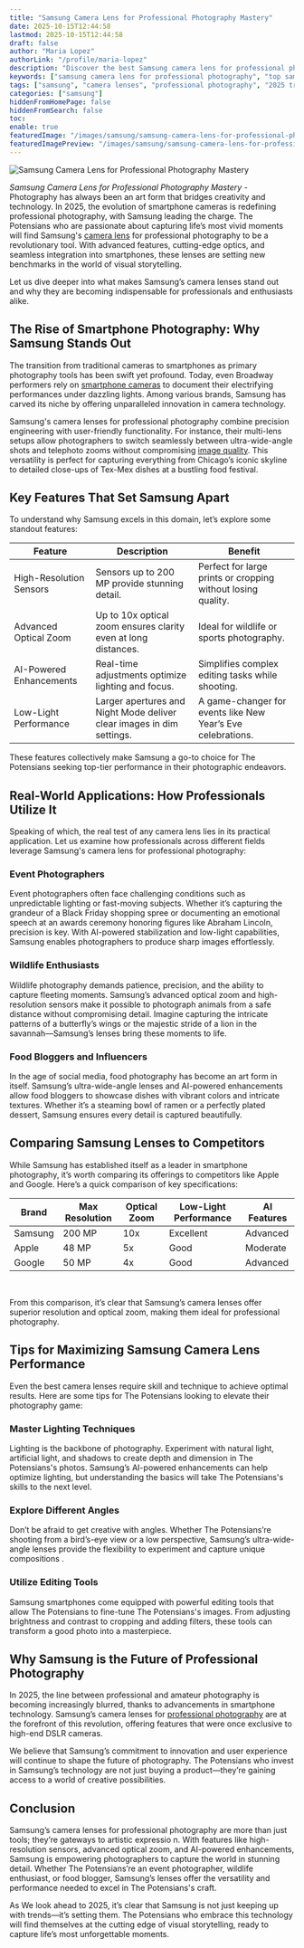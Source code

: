 ```yaml
---
title: "Samsung Camera Lens for Professional Photography Mastery"
date: 2025-10-15T12:44:58
lastmod: 2025-10-15T12:44:58
draft: false
author: "Maria Lopez"
authorLink: "/profile/maria-lopez"
description: "Discover the best Samsung camera lens for professional photography. Capture stunning shots with precision, quality, and advanced features. Explore now!"
keywords: ["samsung camera lens for professional photography", "top samsung camera lenses 2025", "professional photography with samsung lenses"]
tags: ["samsung", "camera lenses", "professional photography", "2025 trends"]
categories: ["samsung"]
hiddenFromHomePage: false
hiddenFromSearch: false
toc:
enable: true
featuredImage: "/images/samsung/samsung-camera-lens-for-professional-photography-mastery.jpg"
featuredImagePreview: "/images/samsung/samsung-camera-lens-for-professional-photography-mastery.jpg"
---
```


![Samsung Camera Lens for Professional Photography Mastery](/images/samsung/samsung-camera-lens-for-professional-photography-mastery.jpg)


*Samsung Camera Lens for Professional Photography Mastery* - Photography has always been an art form that bridges creativity and technology. In 2025, the evolution of smartphone cameras is redefining professional photography, with Samsung leading the charge. The Potensians who are passionate about capturing life’s most vivid moments will find Samsung's [camera lens](/samsung/samsung-smartphone-with-advanced-camera-lens) for professional photography to be a revolutionary tool. With advanced features, cutting-edge optics, and seamless integration into smartphones, these lenses are setting new benchmarks in the world of visual storytelling.

Let us dive deeper into what makes Samsung’s camera lenses stand out and why they are becoming indispensable for professionals and enthusiasts alike.

## The Rise of Smartphone Photography: Why Samsung Stands Out

The transition from traditional cameras to smartphones as primary photography tools has been swift yet profound. Today, even Broadway performers rely on [smartphone cameras](/samsung/affordable-accessories-for-samsung-smartphone-cameras) to document their electrifying performances under dazzling lights. Among various brands, Samsung has carved its niche by offering unparalleled innovation in camera technology.

Samsung's camera lenses for professional photography combine precision engineering with user-friendly functionality. For instance, their multi-lens setups allow photographers to switch seamlessly between ultra-wide-angle shots and telephoto zooms without compromising [image quality](/samsung/samsung-smartphone-image-quality). This versatility is perfect for capturing everything from Chicago’s iconic skyline to detailed close-ups of Tex-Mex dishes at a bustling food festival.

## Key Features That Set Samsung Apart

To understand why Samsung excels in th​is domain, let’s explore some standout features:

<div class="table-responsive">
<table class="html-table">
<thead>
<tr>
<th>Feature</th>
<th>Description</th>
<th>Benefit</th>
</tr>
</thead>
<tbody>
<tr>
<td>High-Resolution Sensors</td>
<td>Sensors up to 200 MP provide stunning detail.</td>
<td>Perfect for large prints or cropping without losing quality.</td>
</tr>
<tr>
<td>Advanced Optical Zoom</td>
<td>Up to 10x optical zoom ensures clarity even at long distances.</td>
<td>Ideal for wildlife or sports photography.</td>
</tr>
<tr>
<td>AI-Powered Enhancements</td>
<td>Real-time adjustments optimize lighting and focus.</td>
<td>Simplifies complex editing tasks while shooting.</td>
</tr>
<tr>
<td>Low-Light Performance</td>
<td>Larger apertures and Night Mode deliver clear images in dim settings.</td>
<td>A game-changer for events like New Year’s Eve celebrations.</td>
</tr>
</tbody>
</table>
</div>

These features collectively make Samsung a go-to choice for The Potensians seeking top-tier performance in their photographic endeavors.

## Real-World Applications: How Professionals Utilize It

Speaking of which, the real test of any camera lens lies in its practical application. Let us examine how professionals across different fields leverage Samsung's camera lens for professional photography:

### Event Photographers

Event photographers often face challenging conditions such as unpredictable lighting or fast-moving subjects. Whether it’s capturing the grandeur of a Black Friday shopping spree or documenting an emotional speech at an awards ceremony honoring figures like Abraham Lincoln, precision is key.  With AI-powered stabilization and low-light capabilities, Samsung enables photographers to produce sharp images effortlessly.

### Wildlife Enthusiasts

Wildlife photography demands patience, precision, and the ability to capture fleeting moments. Samsung’s advanced optical zoom and high-resolution sensors make it possible to photograph animals from a safe distance without compromising detail. Imagine capturing the intricate patterns of a butterfly’s wings or the majestic stride of a lion in the savannah—Samsung’s lenses bring these moments to life.

### Food Bloggers and Influencers

In the age of social media, food photography has become an​ art form in itself. Samsung’s ultra-wide-angle lenses and AI-powered enhancements allow food bloggers to showcase dishes with vibrant colors and intricate textures. Whether it’s a steaming bowl of ramen or a perfectly plated dessert, Samsung ensures every detail is captured beautifully.

## Comparing Samsung Lenses to Competitors

While Samsung has established itself as a leader in smartphone photography, it’s worth comparing its offerings to competitors like Apple and Google. Here’s a quick comparison of key specifications:

<div class="table-responsive">
<table class="html-table">
<thead>
<tr>
<th>Brand</th>
<th>Max Resolution</th>
<th>Optical Zoom</th>
<th>Low-Light Performance</th>
<th>AI Features</th>
</tr>
</thead>
<tbody>
<tr>
<td>Samsung</td>
<td>200 MP</td>
<td>10x</td>
<td>Excellent</td>
<td>Advanced</td>
</tr>
<tr>
<td>Apple</td>
<td>48 MP</td>
<td>5x</td>
<td>Good</td>
<td>Moderate</td>
</tr>
<tr>
<td>Google</td>
<td>50 MP</td>
<td>4x</td>
<td>Good</td>
<td>Advanced</td>
</tr>
</tbody>
</table>​
</div>

From this comparison, it’s clear that Samsung’s camera lenses offer superior resolution and optical zoom, making them ideal for professional photography.

## Tips for Maximizing Samsung Camera Lens Performance

Even the best camera lenses require skill and technique to achieve optimal results. Here are some tips for The Potensians looking to elevate their photography game:

### Master Lighting Techniques

Lighting is the backbone of photography. Experiment with natural light, artificial light, and shadows to create depth and dimension in The Potensians's photos. Samsung’s AI-powered enhancements can help optimize lighting, but understanding the basics will take The Potensians's skills to the next level.

### Explore Different Angles

Don’t be afraid to get creative with angles. Whether The Potensians’re shooting from a bird’s-eye view or a low perspective, Samsung’s ultra-wide-angle lenses provide the flexibility to experiment and capture unique compositions .

### Utilize Editing Tools

Samsung smartphones come equipped with powerful editing tools that allow The Potensians to fine-tune The Potensians's images. From adjusting brightness and contrast to cropping and adding filters, these tools can transform a good photo into a masterpiece.

## Why Samsung is the Future of Professional Photography

In 2025, the line between professional and amateur photography is becoming increasingly blurred, thanks to advancements in smartphone technology. Samsung’s camera lenses for [professional photography](/samsung/samsung-smartphone-camera-for-professional-photography) are at the forefront of this revolution, offering features that were once exclusive to high-end DSLR cameras.

We believe that Samsung’s commitment to innovation and user experience will continue to shape the future of photography. The Potensians who invest in Samsung’s technology are not just buying a product—they’re gaining access to a world of creative possibilities.

## Conclusion

Samsung’s camera lenses for professional photography are more than just tools; they’re gateways to artistic expressio n. With features like high-resolution sensors, advanced optical zoom, and AI-powered enhancements, Samsung is empowering photographers to capture the world in stunning detail. Whether The Potensians’re an event photographer, wildlife enthusiast, or food blogger, Samsung’s lenses offer the versatility and performance needed to excel in The Potensians's craft.

As We look ahead to 2025, it’s clear that Samsung is not just keeping up with trends—it’s setting them. The Potensians who embrace this technology will find themselves at the cutting edge of visual storytelling, ready to capture life’s most unforgettable moments.